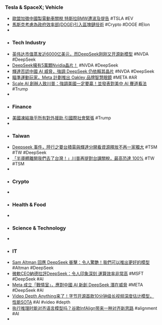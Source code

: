 ### Tesla & SpaceX; Vehicle
- [歐盟加徵中國製電動車關稅 特斯拉BMW遭波及提告](https://www.cna.com.tw/news/aopl/202501280146.aspx) #TSLA #EV
- [馬斯克考慮為政府效率部(DOGE)引入區塊鏈技術](https://abmedia.io/musk-exploring-blockchain-use-in-doge) #Crypto #DOGE #Elon
-
- ### Tech Industry
- [英伟达市值蒸发近6000亿美元，而DeepSeek刚刚又开源新模型](https://www.jiqizhixin.com/articles/2025-01-28) #NVDA #DeepSeek
- [DeepSeek擁有5萬顆Nvidia晶片！](https://www.cmoney.tw/notes/note-detail.aspx?nid=898730) #NVDA #DeepSeek
- [輝達否認中國 AI 威脅，強調 DeepSeek 仍依賴其晶片](https://technews.tw/2025/01/28/deepseek-nvidia/) #NVDA #DeepSeek
- [瞄準運動玩家，Meta 計劃推出 Oakley 品牌智慧眼鏡](https://technews.tw/2025/01/22/meta-next-smart-glasses-may-be-with-oakley/) #META #AR
- [Scale AI 創辦人致川普：強調美國一定要贏！並發表對美中 AI 賽道看法](https://abmedia.io/scale-ai-alexandr-wang-on-us-china-ai-race) #Trump
-
- ### Finance
- [美國凍結幾乎所有對外援助 引國際社會緊張](https://news.cnyes.com/news/id/5846505) #Trump
-
- ### Taiwan
- [Deepseek 事件，陸行之要台積電與輝達分開看資源釋放不再一家獨大](https://finance.technews.tw/2025/01/28/deepseek-incident-separates-tsmc-and-nvidia/) #TSM #TW #DeepSeek
- [「半導體離開我們去了台灣！」川普再提對台課關稅，最高恐達 100%](https://technews.tw/2025/01/28/trump-tax-chips-made-in-taiwan/) #TW #TSM
-
- ### Crypto
-
- ### Health & Food
-
- ### Science & Technology
-
- ### IT
- [Sam Altman 回應 DeepSeek 衝擊：令人驚艷！我們可以推出更好的模型](https://abmedia.io/sam-altman-deepseek-impressive-model) #Altman #DeepSeek
- [微軟CEO納德拉評DeepSeek：令人印象深刻 運算效率非常高](https://news.cnyes.com/news/id/5847222) #MSFT #DeepSeek #AI
- [Meta 成立「戰情室」，應對中國 AI 新創 DeepSeek 潛在威脅](https://technews.tw/2025/01/28/deepseek-meta/) #META #DeepSeek #AI
- [Video Depth Anything来了！字节开源首款10分钟级长视频深度估计模型，性能SOTA](https://www.jiqizhixin.com/articles/2025-01-27-6) #AI #video #depth
- [执行推理时能对齐语言模型吗？谷歌InfAlign带来一种对齐新思路](https://www.jiqizhixin.com/articles/2025-01-27-5) #alignment #AI
-